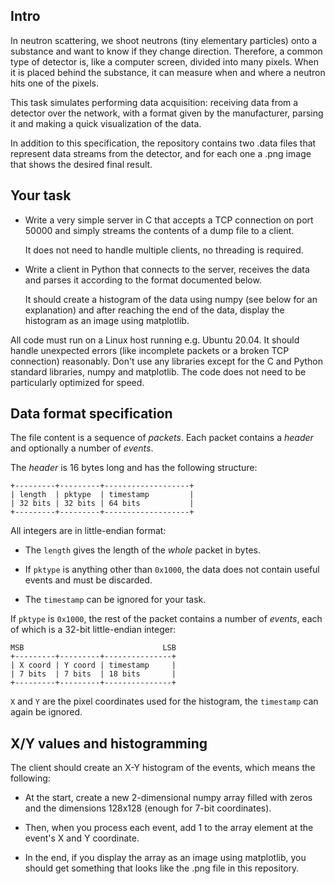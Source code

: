 ## Intro

In neutron scattering, we shoot neutrons (tiny elementary particles) onto a
substance and want to know if they change direction.  Therefore, a common type
of detector is, like a computer screen, divided into many pixels.  When it is
placed behind the substance, it can measure when and where a neutron hits one of
the pixels.

This task simulates performing data acquisition: receiving data from a detector
over the network, with a format given by the manufacturer, parsing it and making
a quick visualization of the data.

In addition to this specification, the repository contains two .data files that
represent data streams from the detector, and for each one a .png image that
shows the desired final result.

## Your task

- Write a very simple server in C that accepts a TCP connection on port 50000
  and simply streams the contents of a dump file to a client.

  It does not need to handle multiple clients, no threading is required.

- Write a client in Python that connects to the server, receives the data and
  parses it according to the format documented below.

  It should create a histogram of the data using numpy (see below for an
  explanation) and after reaching the end of the data, display the histogram as
  an image using matplotlib.

All code must run on a Linux host running e.g. Ubuntu 20.04.  It should handle
unexpected errors (like incomplete packets or a broken TCP connection) reasonably.
Don't use any libraries except for the C and Python standard libraries, numpy and
matplotlib.  The code does not need to be particularly optimized for speed.

## Data format specification

The file content is a sequence of *packets*.  Each packet contains a *header*
and optionally a number of *events*.

The *header* is 16 bytes long and has the following structure:

```
+---------+---------+-------------------+
| length  | pktype  | timestamp         |
| 32 bits | 32 bits | 64 bits           |
+---------+---------+-------------------+
```

All integers are in little-endian format:

- The `length` gives the length of the *whole* packet in bytes.

- If `pktype` is anything other than `0x1000`, the data does not contain useful
  events and must be discarded.

- The `timestamp` can be ignored for your task.

If `pktype` is `0x1000`, the rest of the packet contains a number of *events*,
each of which is a 32-bit little-endian integer:

```
MSB                               LSB
+---------+---------+---------------+
| X coord | Y coord | timestamp     |
| 7 bits  | 7 bits  | 18 bits       |
+---------+---------+---------------+
```

`X` and `Y` are the pixel coordinates used for the histogram, the `timestamp`
can again be ignored.

## X/Y values and histogramming

The client should create an X-Y histogram of the events, which means the
following:

- At the start, create a new 2-dimensional numpy array filled with zeros and the
  dimensions 128x128 (enough for 7-bit coordinates).

- Then, when you process each event, add 1 to the array element at the event's X
  and Y coordinate.

- In the end, if you display the array as an image using matplotlib, you should
  get something that looks like the .png file in this repository.
